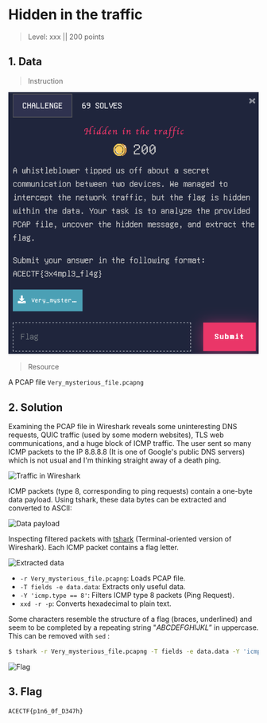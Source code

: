 # Hidden in the traffic

> Level: xxx || 200 points


## 1. Data

> Instruction

![Instruction Challenge Hidden in the traffic](challenge_Hidden_in_the_traffic.png)

> Resource

A PCAP file `Very_mysterious_file.pcapng`


## 2. Solution

Examining the PCAP file in Wireshark reveals some uninteresting DNS requests, QUIC traffic (used by some modern websites), TLS web communications, and a huge block of ICMP traffic. The user sent so many ICMP packets to the IP 8.8.8.8 (It is one of Google's public DNS servers) which is not usual and I'm thinking straight away of a death ping.

![Traffic in Wireshark](https://github.com/user-attachments/assets/df579833-8b61-43c1-b1ee-7f8aeb179bba)


ICMP packets (type 8, corresponding to ping requests) contain a one-byte data payload. Using tshark, these data bytes can be extracted and converted to ASCII:

![Data payload](https://github.com/user-attachments/assets/412adead-fa9e-4d1f-8285-c4b3f5ca5314)


Inspecting filtered packets with [tshark](https://www.wireshark.org/docs/man-pages/tshark.html) (Terminal-oriented version of Wireshark). Each ICMP packet contains a flag letter.

![Extracted data](https://github.com/user-attachments/assets/da05d4a8-94d8-4eb1-9a6a-149135faf0cf)

- `-r Very_mysterious_file.pcapng`: Loads PCAP file.
- `-T fields -e data.data`: Extracts only useful data.
- `-Y 'icmp.type == 8'`: Filters ICMP type 8 packets (Ping Request).
- `xxd -r -p`: Converts hexadecimal to plain text.

Some characters resemble the structure of a flag (braces, underlined) and seem to be completed by a repeating string "*ABCDEFGHIJKL*” in uppercase. This can be removed with `sed` :

```bash
$ tshark -r Very_mysterious_file.pcapng -T fields -e data.data -Y 'icmp.type == 8' | xxd -r -p | sed s/ABCDEFGHIJKL//g
```

![Flag](https://github.com/user-attachments/assets/8a93d446-08e5-4229-a73c-28d1c1f54997)




## 3. Flag

```plaintext
ACECTF{p1n6_0f_D347h}
```